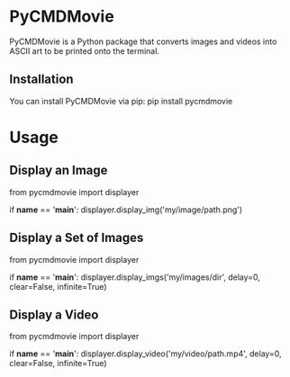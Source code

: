 # PyCMDMovie

PyCMDMovie is a Python package that converts images and videos into ASCII art to be printed onto the terminal.

## Installation

You can install PyCMDMovie via pip: pip install pycmdmovie

# Usage
## Display an Image
from pycmdmovie import displayer

if __name__ == '__main__':
    displayer.display_img('my/image/path.png')

## Display a Set of Images
from pycmdmovie import displayer

if __name__ == '__main__':
    displayer.display_imgs('my/images/dir', delay=0, clear=False, infinite=True)

## Display a Video
from pycmdmovie import displayer

if __name__ == '__main__':
    displayer.display_video('my/video/path.mp4', delay=0, clear=False, infinite=True)
